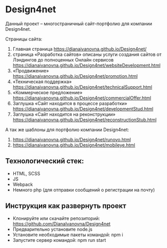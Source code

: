 # Design4net

Данный проект – многостраничный сайт-портфолио для компании Design4net. 

Страницы сайта:
1) Главная страница https://dianaivanovna.github.io/Design4net/  
2) страница «Разработка сайтов» описаны услуги создания сайтов от Лэндингов до полноценных Онлайн сервисов https://dianaivanovna.github.io/Design4net/websiteDevelopment.html
3) «Продвижение» https://dianaivanovna.github.io/Design4net/promotion.html
4) «Техническая поддержка» https://dianaivanovna.github.io/Design4net/technicalSupport.html
5) «Коммерческое предложение» https://dianaivanovna.github.io/Design4net/commercialOffer.html 
6) Заглушка «Сайт находится в процессе разработки» https://dianaivanovna.github.io/Design4net/developmentStud.html 
7)  Заглушка «Сайт находится на реконструкции» https://dianaivanovna.github.io/Design4net/reconstructionStub.html 

А так же шаблоны для портфолио компании Design4net:
1) https://dianaivanovna.github.io/Design4net/runovo.html 
2) https://dianaivanovna.github.io/Design4net/mobileye.html 


## Технологический стек:
-	HTML, SCSS
-	JS
-	Webpack
-	Немного php (для отправки сообщений о регистрации на почту)

## Инструкция как развернуть проект
- Клонируйте или скачайте репозиторий: https://github.com/DianaIvanovna/Design4net 
- Предварительно установите node.js
- Установите необходимые пакеты командой: npm i
- Запустите сервер командой: npm run start
